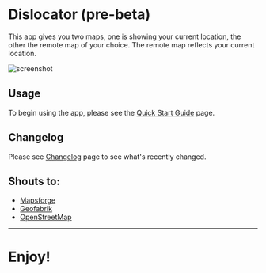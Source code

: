 Dislocator (pre-beta)
=====================
This app gives you two maps, one is showing your current location, the other the remote map of your choice. The remote map reflects your current location.

![screenshot](https://raw.github.com/stahlnow/dislocator/master/scr.png)

## Usage
To begin using the app, please see the [Quick Start Guide](https://github.com/stahlnow/dislocator/wiki/Quick-Start-Guide) page.

## Changelog
Please see [Changelog](https://github.com/stahlnow/dislocator/wiki/Changelog) page to see what's recently changed.

## Shouts to:
* [Mapsforge](https://code.google.com/p/mapsforge/) 
* [Geofabrik](http://download.geofabrik.de/)
* [OpenStreetMap](http://www.openstreetmap.org)

***
# Enjoy!


